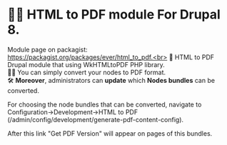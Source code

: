 # 👨‍💻 HTML to PDF module For Drupal 8.

Module page on packagist: https://packagist.org/packages/ever/html_to_pdf.<br>
🍰 HTML to PDF Drupal module that using WkHTMLtoPDF PHP library.<br>
💁‍♀️ You can simply convert your nodes to PDF format.<br>
🛠 <strong>Moreover</strong>, administrators can <strong>update</strong> which <strong>Nodes bundles</strong> can be converted.<br>

For choosing the node bundles that can be converted, navigate to Configuration->Development->HTML to PDF (/admin/config/development/generate-pdf-content-config).<br>

After this link "Get PDF Version" will appear on pages of this bundles.
